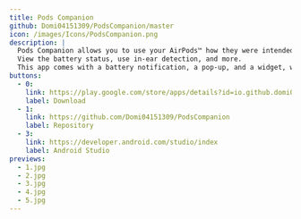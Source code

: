 ```yaml
---
title: Pods Companion
github: Domi04151309/PodsCompanion/master
icon: /images/Icons/PodsCompanion.png
description: |
  Pods Companion allows you to use your AirPods™ how they were intended to be used.
  View the battery status, use in-ear detection, and more.
  This app comes with a battery notification, a pop-up, and a widget, which can all be turned on or off individually.
buttons:
  - 0:
    link: https://play.google.com/store/apps/details?id=io.github.domi04151309.podscompanion
    label: Download
  - 1:
    link: https://github.com/Domi04151309/PodsCompanion
    label: Repository
  - 3:
    link: https://developer.android.com/studio/index
    label: Android Studio
previews:
  - 1.jpg
  - 2.jpg
  - 3.jpg
  - 4.jpg
  - 5.jpg
---
```


